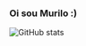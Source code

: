 ### Oi sou Murilo :)

![GitHub stats](https://github-readme-stats.vercel.app/api?username=MuriloFerreira07&show=reviews,discussions_started,discussions_answered,prs_merged,prs_merged_percentage&theme=dracula)
